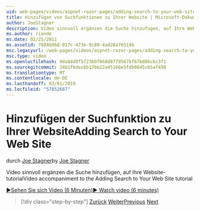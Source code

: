 ```yaml
---
uid: web-pages/videos/aspnet-razor-pages/adding-search-to-your-web-site
title: Hinzufügen von Suchfunktionen zu Ihrer Website | Microsoft-Dokumentation
author: JoeStagner
description: Video sinnvoll ergänzen die Suche hinzufügen, auf Ihre Website-tutorial
ms.author: riande
ms.date: 02/25/2011
ms.assetid: 78046868-917c-473e-9c89-4ad28a76514b
msc.legacyurl: /web-pages/videos/aspnet-razor-pages/adding-search-to-your-web-site
msc.type: video
ms.openlocfilehash: 9da84d8f5723b07068d8779567bf67bd86c6c3f1
ms.sourcegitcommit: 24b1f6decbb17bb22a45166e5fdb0845c65af498
ms.translationtype: MT
ms.contentlocale: de-DE
ms.lasthandoff: 03/01/2019
ms.locfileid: "57052687"
---
```

<a name="adding-search-to-your-web-site"></a><span data-ttu-id="758e8-103">Hinzufügen der Suchfunktion zu Ihrer Website</span><span class="sxs-lookup"><span data-stu-id="758e8-103">Adding Search to Your Web Site</span></span>
====================
<span data-ttu-id="758e8-104">durch [Joe Stagner](https://github.com/JoeStagner)</span><span class="sxs-lookup"><span data-stu-id="758e8-104">by [Joe Stagner](https://github.com/JoeStagner)</span></span>

<span data-ttu-id="758e8-105">Video sinnvoll ergänzen die Suche hinzufügen, auf Ihre Website-tutorial</span><span class="sxs-lookup"><span data-stu-id="758e8-105">Video accompaniment to the Adding Search to Your Web Site tutorial</span></span>

[<span data-ttu-id="758e8-106">&#9654;Sehen Sie sich Video (6 Minuten)</span><span class="sxs-lookup"><span data-stu-id="758e8-106">&#9654; Watch video (6 minutes)</span></span>](https://channel9.msdn.com/Blogs/ASP-NET-Site-Videos/adding-search-to-your-web-site)

> [!div class="step-by-step"]
> <span data-ttu-id="758e8-107">[Zurück](adding-email-to-your-web-site.md)
> [Weiter](adding-social-networking-to-your-website.md)</span><span class="sxs-lookup"><span data-stu-id="758e8-107">[Previous](adding-email-to-your-web-site.md)
[Next](adding-social-networking-to-your-website.md)</span></span>
